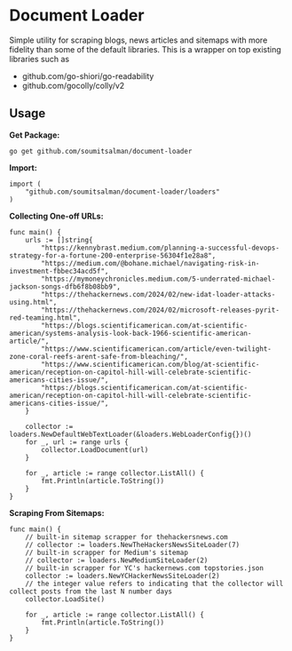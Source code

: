 # Document Loader
Simple utility for scraping blogs, news articles and sitemaps with more fidelity than some of the default libraries.
This is a wrapper on top existing libraries such as
- github.com/go-shiori/go-readability
- github.com/gocolly/colly/v2

## Usage

**Get Package:**
```
go get github.com/soumitsalman/document-loader
```

**Import:**
```
import (
	"github.com/soumitsalman/document-loader/loaders"
)
```

**Collecting One-off URLs:**
```
func main() {
	urls := []string{
		"https://kennybrast.medium.com/planning-a-successful-devops-strategy-for-a-fortune-200-enterprise-56304f1e28a8",
		"https://medium.com/@bohane.michael/navigating-risk-in-investment-fbbec34acd5f",
		"https://mymoneychronicles.medium.com/5-underrated-michael-jackson-songs-dfb6f8b08bb9",
		"https://thehackernews.com/2024/02/new-idat-loader-attacks-using.html",
		"https://thehackernews.com/2024/02/microsoft-releases-pyrit-red-teaming.html",
		"https://blogs.scientificamerican.com/at-scientific-american/systems-analysis-look-back-1966-scientific-american-article/",
		"https://www.scientificamerican.com/article/even-twilight-zone-coral-reefs-arent-safe-from-bleaching/",
		"https://www.scientificamerican.com/blog/at-scientific-american/reception-on-capitol-hill-will-celebrate-scientific-americans-cities-issue/",
		"https://blogs.scientificamerican.com/at-scientific-american/reception-on-capitol-hill-will-celebrate-scientific-americans-cities-issue/",
	}

	collector := loaders.NewDefaultWebTextLoader(&loaders.WebLoaderConfig{})()
	for _, url := range urls {
	 	collector.LoadDocument(url)
	}

	for _, article := range collector.ListAll() {
		fmt.Println(article.ToString())
	}
}
```
**Scraping From Sitemaps:**
```
func main() {
	// built-in sitemap scrapper for thehackersnews.com
	// collector := loaders.NewTheHackersNewsSiteLoader(7)
	// built-in scrapper for Medium's sitemap
	// collector := loaders.NewMediumSiteLoader(2)
	// built-in scrapper for YC's hackernews.com topstories.json
	collector := loaders.NewYCHackerNewsSiteLoader(2)
	// the integer value refers to indicating that the collector will collect posts from the last N number days
	collector.LoadSite()

	for _, article := range collector.ListAll() {
		fmt.Println(article.ToString())
	}
}

```


